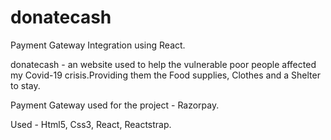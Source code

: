 # donatecash
Payment Gateway Integration using React.

donatecash - an website used to help the vulnerable poor people affected my Covid-19 crisis.Providing them the Food supplies, Clothes and a Shelter to stay.

Payment Gateway used for the project - Razorpay.

Used - Html5, Css3, React, Reactstrap.

